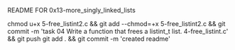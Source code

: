 README FOR 0x13-more_singly_linked_lists

chmod u+x 5-free_listint2.c && git add --chmod=+x 5-free_listint2.c && git commit -m 'task 04 Write a function that frees a listint_t list. 4-free_listint.c' && git push
git add . && git commit -m 'created readme'